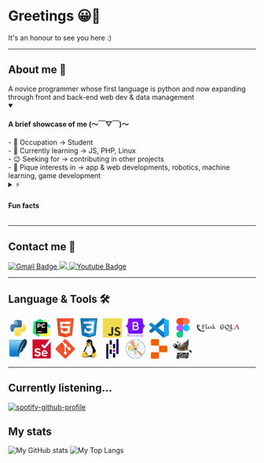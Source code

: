 <div id='header'>
  <h1>Greetings 😀👋</h1>
</div>
It's an honour to see you here :)
<hr></hr>
<div id='sub-header'>
  <h2>About me 🤔</h2>
</div>
A novice programmer whose first language is python and now expanding through front and back-end web dev & data management
<details open>
  <summary><h4>A brief showcase of me (～￣▽￣)～</h4></summary>
    - 🔭 Occupation -> Student<br>
    - 🌱 Currently learning -> JS, PHP, Linux<br>
    - 😉 Seeking for -> contributing in other projects<br>
    - 🤩 Pique interests in -> app & web developments, robotics, machine learning, game development
</details>
<details>
  <summary>⚡<h4>Fun facts</h4></summary>
    - 👓 Favorite Colours -> 🔵⚪⚫🟣<br>
    - ☕ Cups of tea -> anime, UI/UX designing, books, documentaries, gaming, lego & many more :P<br>
    - ✋ Primary hand -> left ;]<br>
    - 🎭 MBTI -> INFJ :>  
</details>
<hr></hr>
<div id='contact-header'>
  <h2>Contact me 📧</h2>
</div>
<div id="badges">
  <a href="mailto:snca0606@gmail.com">
    <img src="https://img.shields.io/badge/Gmail-cyan?logo=gmail&logoColor=black&style=for-the-badge" alt="Gmail Badge"/>
  </a>
  <a href="https://discordapp.com/users/776412084451016725/">
    <img src="https://img.shields.io/badge/Discord-magenta?logo=discord&logoColor=white&style=for-the-badge"/>
  </a>
  <a href="https://www.youtube.com/channel/UCK62cnGwJfwn20IafLfchgw">
    <img src="https://img.shields.io/badge/YouTube-grey?logo=youtube&logoColor=white&style=for-the-badge" alt="Youtube Badge"/>
  </a>
</div>
<hr></hr>
<h2>Language & Tools 🛠</h2>
<div>
  <img src="https://github.com/devicons/devicon/blob/master/icons/python/python-original.svg" title="Python" alt="Python" width="40" height="40"/>&nbsp;
  <img src="https://github.com/devicons/devicon/blob/master/icons/pycharm/pycharm-original.svg" title="PyCharm" alt="PyCharm" width="40" height="40"/>&nbsp;
  <img src="https://github.com/devicons/devicon/blob/master/icons/html5/html5-original.svg" title="HTML5" alt="HTML5" width="40" height="40"/>&nbsp;
  <img src="https://github.com/devicons/devicon/blob/master/icons/css3/css3-original.svg" title="CSS3" alt="CSS3" width="40" height="40"/>&nbsp;
  <img src="https://github.com/devicons/devicon/blob/master/icons/javascript/javascript-original.svg" title="JavaScript" alt="JavaScript" width="40" height="40"/>&nbsp;
  <img src="https://github.com/devicons/devicon/blob/master/icons/bootstrap/bootstrap-original-wordmark.svg" title="Bootstrap" alt="Bootstrap" width="40" height="40"/>&nbsp;
  <img src="https://github.com/devicons/devicon/blob/master/icons/vscode/vscode-original.svg" title="Visual Studio Code" alt="Visual Studio Code" width="40" height="40"/>&nbsp;
  <img src="https://github.com/devicons/devicon/blob/master/icons/figma/figma-original.svg" title="Figma" alt="Figma" width="40" height="40"/>&nbsp;
  <img src="https://github.com/devicons/devicon/blob/master/icons/flask/flask-original-wordmark.svg" title="Flask" alt="Flask" width="40" height="40"/>&nbsp;
  <img src="https://github.com/devicons/devicon/blob/master/icons/sqlalchemy/sqlalchemy-original.svg" title="SQLAlchemy" alt="SQLAlchemy" width="40" height="40"/>&nbsp;
  <img src="https://github.com/devicons/devicon/blob/master/icons/sqlite/sqlite-original.svg" title="SQLite" alt="SQLite" width="40" height="40"/>&nbsp;
  <img src="https://github.com/devicons/devicon/blob/master/icons/selenium/selenium-original.svg" title="Selenuim" alt="Selenium" width="40" height="40"/>&nbsp;
  <img src="https://github.com/devicons/devicon/blob/master/icons/git/git-original.svg" title="Git" alt="Git" width="40" height="40"/>&nbsp;
  <img src="https://github.com/devicons/devicon/blob/master/icons/linux/linux-original.svg" title="Linux" alt="Linux" width="40" height="40"/>&nbsp;
  <img src="https://github.com/devicons/devicon/blob/master/icons/pandas/pandas-original.svg" title="Pandas" alt="Pandas" width="40" height="40"/>&nbsp;
  <img src="https://github.com/devicons/devicon/blob/master/icons/matplotlib/matplotlib-original.svg" title="MatplotLib" alt="MatplotLib" width="40" height="40"/>&nbsp;
  <img src="https://github.com/devicons/devicon/blob/master/icons/replit/replit-original.svg" title="Replit" alt="Replit" width="40" height="40"/>&nbsp;
  <img src="https://github.com/devicons/devicon/blob/master/icons/gimp/gimp-original-wordmark.svg" title="Gimp" alt="Gimp" width="40" height="40"/>&nbsp;
</div>
<hr></hr>
<h2>Currently listening...</h2>

[![spotify-github-profile](https://spotify-github-profile.vercel.app/api/view?uid=31amudae5udqjpzmn5x4fj6zt7v4&cover_image=true&theme=natemoo-re&show_offline=false&background_color=ffffff&interchange=false&bar_color=427bff&bar_color_cover=false)](https://github.com/kittinan/spotify-github-profile)
<h2>My stats</h2>

![My GitHub stats](https://github-readme-stats.vercel.app/api?username=ninja-noodle&show_icons=true&theme=transparent)
![My Top Langs](https://github-readme-stats.vercel.app/api/top-langs/?username=ninja-noodle&hide_progress=true&show_icons=true&theme=transparent)

